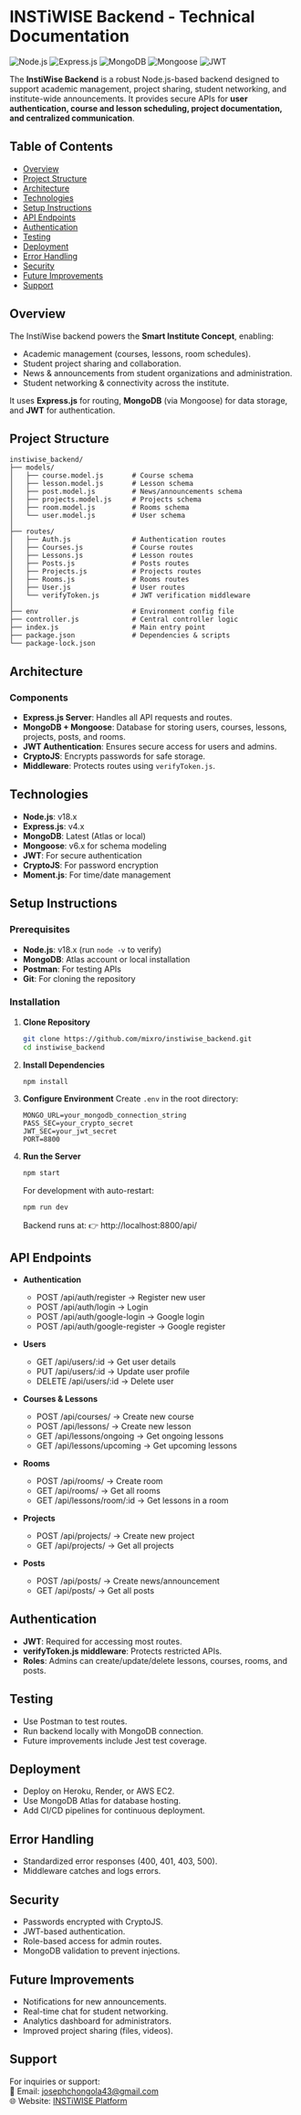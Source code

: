 # INSTiWISE Backend - Technical Documentation

![Node.js](https://img.shields.io/badge/Node.js-v18.x-green) 
![Express.js](https://img.shields.io/badge/Express.js-v4.x-blue)
![MongoDB](https://img.shields.io/badge/MongoDB-Atlas-green)
![Mongoose](https://img.shields.io/badge/Mongoose-v6.x-orange)
![JWT](https://img.shields.io/badge/JWT-Security-red)

The **InstiWise Backend** is a robust Node.js-based backend designed to support academic management, project sharing, student networking, and institute-wide announcements. It provides secure APIs for **user authentication, course and lesson scheduling, project documentation, and centralized communication**.


## Table of Contents

- [Overview](#overview)
- [Project Structure](#project-structure)
- [Architecture](#architecture)
- [Technologies](#technologies)
- [Setup Instructions](#setup-instructions)
- [API Endpoints](#api-endpoints)
- [Authentication](#authentication)
- [Testing](#testing)
- [Deployment](#deployment)
- [Error Handling](#error-handling)
- [Security](#security)
- [Future Improvements](#future-improvements)
- [Support](#support)


## Overview

The InstiWise backend powers the **Smart Institute Concept**, enabling:
- Academic management (courses, lessons, room schedules).
- Student project sharing and collaboration.
- News & announcements from student organizations and administration.
- Student networking & connectivity across the institute.

It uses **Express.js** for routing, **MongoDB** (via Mongoose) for data storage, and **JWT** for authentication.

## Project Structure

```
instiwise_backend/
├── models/
│   ├── course.model.js       # Course schema
│   ├── lesson.model.js       # Lesson schema
│   ├── post.model.js         # News/announcements schema
│   ├── projects.model.js     # Projects schema
│   ├── room.model.js         # Rooms schema
│   └── user.model.js         # User schema
│
├── routes/
│   ├── Auth.js               # Authentication routes
│   ├── Courses.js            # Course routes
│   ├── Lessons.js            # Lesson routes
│   ├── Posts.js              # Posts routes
│   ├── Projects.js           # Projects routes
│   ├── Rooms.js              # Rooms routes
│   ├── User.js               # User routes
│   └── verifyToken.js        # JWT verification middleware
│
├── env                       # Environment config file
├── controller.js             # Central controller logic
├── index.js                  # Main entry point
├── package.json              # Dependencies & scripts
└── package-lock.json
```
## Architecture

### Components
- **Express.js Server**: Handles all API requests and routes.
- **MongoDB + Mongoose**: Database for storing users, courses, lessons, projects, posts, and rooms.
- **JWT Authentication**: Ensures secure access for users and admins.
- **CryptoJS**: Encrypts passwords for safe storage.
- **Middleware**: Protects routes using `verifyToken.js`.


## Technologies

- **Node.js**: v18.x  
- **Express.js**: v4.x  
- **MongoDB**: Latest (Atlas or local)  
- **Mongoose**: v6.x for schema modeling  
- **JWT**: For secure authentication  
- **CryptoJS**: For password encryption  
- **Moment.js**: For time/date management  


## Setup Instructions

### Prerequisites
- **Node.js**: v18.x (run `node -v` to verify)
- **MongoDB**: Atlas account or local installation
- **Postman**: For testing APIs
- **Git**: For cloning the repository

### Installation
1. **Clone Repository**
   ```bash
   git clone https://github.com/mixro/instiwise_backend.git
   cd instiwise_backend
   ```

2. **Install Dependencies**
   ```bash
   npm install
   ```

3. **Configure Environment**
   Create `.env` in the root directory:
   ```env
   MONGO_URL=your_mongodb_connection_string
   PASS_SEC=your_crypto_secret
   JWT_SEC=your_jwt_secret
   PORT=8800
   ```

4. **Run the Server**
   ```bash
   npm start
   ```
   For development with auto-restart:
   ```bash
   npm run dev
   ```
   Backend runs at:
   👉 http://localhost:8800/api/





## API Endpoints

- **Authentication**
  - POST /api/auth/register → Register new user
  - POST /api/auth/login → Login
  - POST /api/auth/google-login → Google login
  - POST /api/auth/google-register → Google register

- **Users**
  - GET /api/users/:id → Get user details
  - PUT /api/users/:id → Update user profile
  - DELETE /api/users/:id → Delete user

- **Courses & Lessons**
  - POST /api/courses/ → Create new course
  - POST /api/lessons/ → Create new lesson
  - GET /api/lessons/ongoing → Get ongoing lessons
  - GET /api/lessons/upcoming → Get upcoming lessons

- **Rooms**
  - POST /api/rooms/ → Create room
  - GET /api/rooms/ → Get all rooms
  - GET /api/lessons/room/:id → Get lessons in a room

- **Projects**
  - POST /api/projects/ → Create new project
  - GET /api/projects/ → Get all projects

- **Posts**
  - POST /api/posts/ → Create news/announcement
  - GET /api/posts/ → Get all posts


## Authentication

- **JWT**: Required for accessing most routes.
- **verifyToken.js middleware**: Protects restricted APIs.
- **Roles**: Admins can create/update/delete lessons, courses, rooms, and posts.


## Testing

- Use Postman to test routes.
- Run backend locally with MongoDB connection.
- Future improvements include Jest test coverage.


## Deployment

- Deploy on Heroku, Render, or AWS EC2.
- Use MongoDB Atlas for database hosting.
- Add CI/CD pipelines for continuous deployment.


## Error Handling

- Standardized error responses (400, 401, 403, 500).
- Middleware catches and logs errors.


## Security

- Passwords encrypted with CryptoJS.
- JWT-based authentication.
- Role-based access for admin routes.
- MongoDB validation to prevent injections.


## Future Improvements

- Notifications for new announcements.
- Real-time chat for student networking.
- Analytics dashboard for administrators.
- Improved project sharing (files, videos).


## Support

For inquiries or support:\
📧 Email: josephchongola43@gmail.com\
🌐 Website: [INSTiWISE Platform](https://instiwise.netlify.app/)

